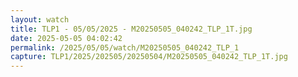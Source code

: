 ```yaml
---
layout: watch
title: TLP1 - 05/05/2025 - M20250505_040242_TLP_1T.jpg
date: 2025-05-05 04:02:42
permalink: /2025/05/05/watch/M20250505_040242_TLP_1
capture: TLP1/2025/202505/20250504/M20250505_040242_TLP_1T.jpg
---
```


